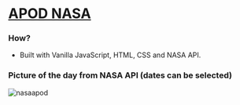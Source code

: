 # <a href="https://mthemartian.github.io/apod-space/">APOD NASA</a>
### How?
* Built with Vanilla JavaScript, HTML, CSS and NASA API.
### Picture of the day from NASA API (dates can be selected)
![nasaapod](https://github.com/MtheMartian/apod-space/assets/105645430/f83ef8bb-855f-4b0c-9f18-c554eb7258f3)

